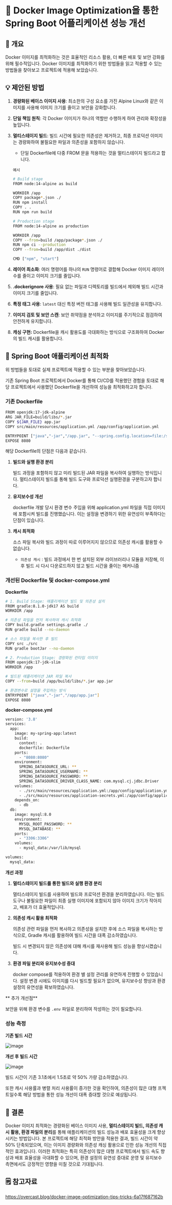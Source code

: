 # 🚀 Docker Image Optimization을 통한 Spring Boot 어플리케이션 성능 개선

## 🔧 개요

Docker 이미지를 최적화하는 것은 효율적인 리소스 활용, 더 빠른 배포 및 보안 강화를 위해 필수적입니다. Docker 이미지를 최적화하기 위한 방법들을 읽고 적용할 수 있는 방법들을 찾아보고 프로젝트에 적용해 보았습니다.

## 💡 제안된 방법

1. **경량화된 베이스 이미지 사용**: 최소한의 구성 요소를 가진 Alpine Linux와 같은 이미지를 사용해 이미지 크기를 줄이고 보안을 강화합니다.
2. **단일 책임 원칙**: 각 Docker 이미지가 하나의 역할만 수행하게 하여 관리와 확장성을 높입니다.
3. **멀티스테이지 빌드**: 빌드 시간에 필요한 의존성은 제거하고, 최종 프로덕션 이미지는 경량화하여 불필요한 파일과 의존성을 포함하지 않습니다.
    - 단일 Dockerfile에 다중 FROM 문을 적용하는 것을 멀티스테이지 빌드라고 합니다.
    
    `예시`
    
    ```bash
    # Build stage
    FROM node:14-alpine as build
    
    WORKDIR /app
    COPY package*.json ./
    RUN npm install
    COPY . .
    RUN npm run build
    
    # Production stage
    FROM node:14-alpine as production
    
    WORKDIR /app
    COPY --from=build /app/package*.json ./
    RUN npm ci --production
    COPY --from=build /app/dist ./dist
    
    CMD ["npm", "start"]
    ```
    
4. **레이어 최소화**: 여러 명령어를 하나의 `RUN` 명령어로 결합해 Docker 이미지 레이어 수를 줄이고 이미지 크기를 줄입니다.
5. **.dockerignore 사용**: 필요 없는 파일과 디렉토리를 빌드에서 제외해 빌드 시간과 이미지 크기를 줄입니다.
6. **특정 태그 사용**: `latest` 대신 특정 버전 태그를 사용해 빌드 일관성을 유지합니다.
7. **이미지 검토 및 보안 스캔**: 보안 취약점을 분석하고 이미지를 주기적으로 점검하여 안전하게 유지합니다.
8. **캐싱 구현:** Dockerfile을 캐시 활용도를 극대화하는 방식으로 구조화하여 Docker의 빌드 캐시를 활용합니다.

## 🧰 Spring Boot 애플리케이션 최적화

위 방법들을 토대로 실제 프로젝트에 적용할 수 있는 부분을 찾아보았습니다.

기존 Spring Boot 프로젝트에서 Docker를 통해 CI/CD를 적용했던 경험을 토대로 해당 프로젝트에서 사용했던 Dockerfile을 개선하여 성능을 최적화하고자 합니다.

### 기존 Dockerfile

```bash
FROM openjdk:17-jdk-alpine
ARG JAR_FILE=build/libs/*.jar
COPY ${JAR_FILE} app.jar
COPY src/main/resources/application.yml /app/config/application.yml

ENTRYPOINT ["java","-jar","/app.jar", "--spring.config.location=file:/src/main/resources/application.yml"]
EXPOSE 8080

```

해당 Dockerfile의 단점은 다음과 같습니다.

1. **빌드와 실행 환경 분리**
    
    빌드 과정을 포함하지 않고 미리 빌드된 JAR 파일을 복사하여 실행하는 방식입니다. 멀티스테이지 빌드를 통해 빌드 도구와 프로덕션 실행환경을 구분하고자 합니다.
    
2. **유지보수성 개선**
    
    dockerfile 개발 당시 환경 변수 주입을 위해 application.yml 파일을 직접 이미지에 포함시켜 빌드를 진행했습니다. 이는 설정을 변경하기 위한 유연성이 부족하다는 단점이 있습니다.
    
3. **캐시 최적화**
    
    소스 파일 복사와 빌드 과정이 따로 이루어지지 않으므로 의존성 캐시를 활용할 수 없습니다.
    
    - `의존성 캐시` : 빌드 과정에서 한 번 설치된 외부 라이브러리나 모듈을 저장해, 이후 빌드 시 다시 다운로드하지 않고 빌드 시간을 줄이는 메커니즘

### 개선된 Dockerfile 및 docker-compose.yml

**Dockerfile**

```bash
# 1. Build Stage: 애플리케이션 빌드 및 의존성 설치
FROM gradle:8.1.0-jdk17 AS build
WORKDIR /app

# 의존성 파일을 먼저 복사하여 캐시 최적화
COPY build.gradle settings.gradle ./
RUN gradle build --no-daemon

# 소스 파일을 복사한 후 빌드
COPY src ./src
RUN gradle bootJar --no-daemon

# 2. Production Stage: 경량화된 런타임 이미지
FROM openjdk:17-jdk-slim
WORKDIR /app

# 빌드된 애플리케이션 JAR 파일 복사
COPY --from=build /app/build/libs/*.jar app.jar

# 환경변수로 설정을 주입하는 방식
ENTRYPOINT ["java","-jar","/app/app.jar"]
EXPOSE 8080

```

**docker-compose.yml**

```bash
version: '3.8'
services:
  app:
    image: my-spring-app:latest
    build:
      context: .
      dockerfile: Dockerfile
    ports:
      - "8080:8080"
    environment:
      SPRING_DATASOURCE_URL: **
      SPRING_DATASOURCE_USERNAME: **
      SPRING_DATASOURCE_PASSWORD: ** 
      SPRING_DATASOURCE_DRIVER_CLASS_NAME: com.mysql.cj.jdbc.Driver
    volumes:
      - ./src/main/resources/application.yml:/app/config/application.yml
      - ./src/main/resources/application-secrets.yml:/app/config/application-secrets.yml
    depends_on:
      - db
  db:
    image: mysql:8.0
    environment:
      MYSQL_ROOT_PASSWORD: **
      MYSQL_DATABASE: **
    ports:
      - "3306:3306"
    volumes:
      - mysql_data:/var/lib/mysql

volumes:
  mysql_data:

```

**개선 과정**

1. **멀티스테이지 빌드를 통한 빌드와 실행 환경 분리**
    
    멀티스테이지 빌드를 사용하여 빌드와 프로덕션 환경을 분리하였습니다. 이는 빌드 도구나 불필요한 파일이 최종 실행 이미지에 포함되지 않아 이미지 크기가 작아지고, 배포가 더 효율적입니다.
    
2. **의존성 캐시 활용 최적화**
    
    의존성 관련 파일을 먼저 복사하고 의존성을 설치한 후에 소스 파일을 복사하는 방식으로, Gradle 캐시를 활용하여 빌드 시간을 대폭 감소하였습니다.
    
    빌드 시 변경되지 않은 의존성에 대해 캐시를 재사용해 빌드 성능을 향상시켰습니다.
    
3. **환경 파일 분리와 유지보수성 증대**
    
    docker compose를 적용하여 환경 별 설정 관리를 유연하게 진행할 수 있었습니다. 설정 변경 시에도 이미지를 다시 빌드할 필요가 없으며, 유지보수성 향상과 환경 설정의 유연성을 확보하였습니다.
    
** 추가 개선점** 

보안을 위해 환경 변수를 `.env` 파일로 분리하여 작성하는 것이 필요합니다.

### 성능 측정

**기존 빌드 시간**

![image](https://github.com/user-attachments/assets/7b6e8ee3-4906-4d62-a3e3-27215c3b41e0)


**개선 후 빌드 시간**

![image](https://github.com/user-attachments/assets/e9471c19-166d-4ff8-b999-44440a26038a)

빌드 시간이 기존 3.1초에서 1.5초로 약 50% 가량 감소하였습니다.

또한 캐시 사용률과 병렬 처리 사용률이 증가한 것을 확인하여, 의존성이 많은 대형 프젝트일수록 해당 방법을 통한 성능 개선이 대폭 증대할 것으로 예상됩니다.

## 🏁 결론

Docker 이미지 최적화는 경량화된 베이스 이미지 사용, **멀티스테이지 빌드, 의존성 캐시 활용, 환경 파일의 분리**를 통해 애플리케이션의 빌드 성능과 배포 효율성을 크게 향상시키는 방법입니다. 본 프로젝트에 해당 최적화 방안을 적용한 결과, 빌드 시간이 약 50% 단축되었으며, 이는 이미지 경량화와 의존성 캐싱 활용으로 인한 성능 개선의 직접적인 효과입니다. 이러한 최적화는 특히 의존성이 많은 대형 프로젝트에서 빌드 속도 향상과 배포 효율성을 극대화할 수 있으며, 환경 설정의 유연성 증대로 운영 및 유지보수 측면에서도 긍정적인 영향을 미칠 것으로 기대됩니다.

## 🗒️ 참고자료

https://overcast.blog/docker-image-optimization-tips-tricks-6a17f687162b
